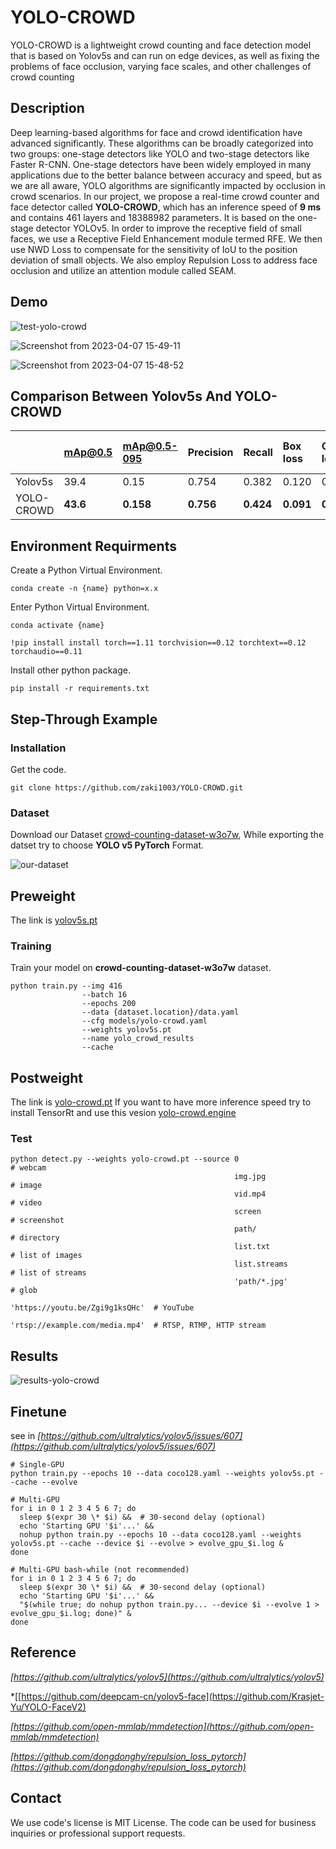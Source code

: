 # YOLO-CROWD
YOLO-CROWD is a lightweight crowd counting and face detection model that is based on Yolov5s and can run on edge devices, as well as fixing the problems of face occlusion, varying face scales, and other challenges of crowd counting


## Description
Deep learning-based algorithms for face and crowd identification have advanced significantly. These algorithms can be broadly categorized into two groups: one-stage detectors like YOLO and two-stage detectors like Faster R-CNN. One-stage detectors have been widely employed in many applications due to the better balance between accuracy and speed, but as we are all aware, YOLO algorithms are significantly impacted by occlusion in crowd scenarios. In our project, we propose a real-time crowd counter and face detector called **YOLO-CROWD**, which has an inference speed of **9 ms** and contains 461 layers and 18388982 parameters. It is based on the one-stage detector YOLOv5. In order to improve the receptive field of small faces, we use a Receptive Field Enhancement module termed RFE. We then use NWD Loss to compensate for the sensitivity of IoU to the position deviation of small objects. We also employ Repulsion Loss to address face occlusion and utilize an attention module called
SEAM.

## Demo

![test-yolo-crowd](https://github.com/zaki1003/YOLO-CROWD/assets/65148928/6aed4956-1da5-4b98-ae8a-e7d9574b4054)

![Screenshot from 2023-04-07 15-49-11](https://github.com/zaki1003/YOLO-CROWD/assets/65148928/e435d92b-42f2-4152-bcad-b72268db8d0e)

![Screenshot from 2023-04-07 15-48-52](https://github.com/zaki1003/YOLO-CROWD/assets/65148928/2b5e3273-a697-472c-a201-0b23e5b2faa6)


## Comparison Between Yolov5s And YOLO-CROWD

|                |          mAp@0.5      |       mAp@0.5-095   |           Precision      |          Recall         |         Box loss        |         Object loss      |     Inference Time (ms)  |
|:-------------------|:---------------|:--------------|:-------------|:-----------|:------------------|:------------------|:-----------------------------|
|         Yolov5s      |          39.4      |     0.15       |        0.754        |        0.382           |      0.120            |    0.266                  |        **7**            |                    
|       YOLO-CROWD        |            **43.6**          |         **0.158**         |      **0.756**        |        **0.424**        |         **0.091**       |  **0.158**       |       9        | 




## Environment Requirments
Create a Python Virtual Environment.   
```shell
conda create -n {name} python=x.x
```

Enter Python Virtual Environment.   
```shell
conda activate {name}
```


```shell 
!pip install install torch==1.11 torchvision==0.12 torchtext==0.12 torchaudio==0.11
```

Install other python package.   
```shell
pip install -r requirements.txt
```

## Step-Through Example
### Installation
Get the code.    
```shell
git clone https://github.com/zaki1003/YOLO-CROWD.git
```

### Dataset

Download our Dataset [crowd-counting-dataset-w3o7w](https://universe.roboflow.com/crowd-dataset/crowd-counting-dataset-w3o7w), While exporting the datset try to choose **YOLO v5 PyTorch** Format.

![our-dataset](https://github.com/zaki1003/YOLO-CROWD/assets/65148928/7c574121-7eb5-450c-a61d-d259643d22fb)



## Preweight
The link is [yolov5s.pt](https://github.com/ultralytics/yolov5/releases/download/v5.0/yolov5s.pt)


### Training
Train your model on **crowd-counting-dataset-w3o7w** dataset.
```shell
python train.py --img 416
                --batch 16
                --epochs 200
                --data {dataset.location}/data.yaml
                --cfg models/yolo-crowd.yaml    
                --weights yolov5s.pt      
                --name yolo_crowd_results
                --cache
```

## Postweight
The link is [yolo-crowd.pt](https://drive.google.com/file/d/1xxXVCzseuzmHv7NoMQ03RVU_tDisWXjM/view?usp=sharing)
If you want to have more inference speed try to install TensorRt and use this vesion [yolo-crowd.engine](https://drive.google.com/file/d/1-189sscpNZBFaSHOz7dnEgAaFeUALiow/view?usp=sharing)


### Test
```shell
python detect.py --weights yolo-crowd.pt --source 0                               # webcam
                                                  img.jpg                         # image
                                                  vid.mp4                         # video
                                                  screen                          # screenshot
                                                  path/                           # directory
                                                  list.txt                        # list of images
                                                  list.streams                    # list of streams
                                                  'path/*.jpg'                    # glob
                                                  'https://youtu.be/Zgi9g1ksQHc'  # YouTube
                                                  'rtsp://example.com/media.mp4'  # RTSP, RTMP, HTTP stream
```



## Results

![results-yolo-crowd](https://github.com/zaki1003/YOLO-CROWD/assets/65148928/9e2d18ce-aaf6-4a20-91f0-d8d1eb88728c)


## Finetune
see in *[https://github.com/ultralytics/yolov5/issues/607](https://github.com/ultralytics/yolov5/issues/607)*
```shell
# Single-GPU
python train.py --epochs 10 --data coco128.yaml --weights yolov5s.pt --cache --evolve

# Multi-GPU
for i in 0 1 2 3 4 5 6 7; do
  sleep $(expr 30 \* $i) &&  # 30-second delay (optional)
  echo 'Starting GPU '$i'...' &&
  nohup python train.py --epochs 10 --data coco128.yaml --weights yolov5s.pt --cache --device $i --evolve > evolve_gpu_$i.log &
done

# Multi-GPU bash-while (not recommended)
for i in 0 1 2 3 4 5 6 7; do
  sleep $(expr 30 \* $i) &&  # 30-second delay (optional)
  echo 'Starting GPU '$i'...' &&
  "$(while true; do nohup python train.py... --device $i --evolve 1 > evolve_gpu_$i.log; done)" &
done
```

## Reference
*[https://github.com/ultralytics/yolov5](https://github.com/ultralytics/yolov5)*    
    
*[[https://github.com/deepcam-cn/yolov5-face](https://github.com/Krasjet-Yu/YOLO-FaceV2)  
    
*[https://github.com/open-mmlab/mmdetection](https://github.com/open-mmlab/mmdetection)*   
    
*[https://github.com/dongdonghy/repulsion_loss_pytorch](https://github.com/dongdonghy/repulsion_loss_pytorch)*   



## Contact

We use code's license is MIT License. The code can be used for business inquiries or professional support requests.
